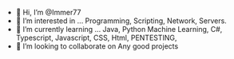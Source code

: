 - 👋 Hi, I’m @Immer77
- 👀 I’m interested in ... Programming, Scripting, Network, Servers.
- 🌱 I’m currently learning ... Java, Python Machine Learning, C#, Typescript, Javascript, CSS, Html, PENTESTING, 
- 💞️ I’m looking to collaborate on Any good projects 

<!---
Immer77/Immer77 is a ✨ special ✨ repository because its `README.md` (this file) appears on your GitHub profile.
You can click the Preview link to take a look at your changes.
--->
